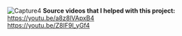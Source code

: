 ![Capture4](https://user-images.githubusercontent.com/52213548/228989538-683c08f7-ab31-4528-a74a-bbcc858db76e.PNG)
**Source videos that I helped with this project:**  
https://youtu.be/a8z8lVApxB4  
https://youtu.be/Z8IF9l_yGf4  
